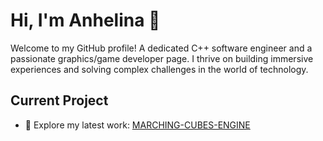 # Hi, I'm Anhelina 👋

Welcome to my GitHub profile! A dedicated C++ software engineer and a passionate graphics/game developer page. 
I thrive on building immersive experiences and solving complex challenges in the world of technology.

## Current Project
- 🚀 Explore my latest work: [MARCHING-CUBES-ENGINE](https://github.com/h3llyy/MARCHING-CUBES-ENGINE)


<!--
**h3llyy/h3llyy** is a ✨ _special_ ✨ repository because its `README.md` (this file) appears on your GitHub profile.

Here are some ideas to get you started:

- 🔭 I’m currently working on ...
- 🌱 I’m currently learning ...
- 👯 I’m looking to collaborate on ...
- 🤔 I’m looking for help with ...
- 💬 Ask me about ...
- 📫 How to reach me: ...
- 😄 Pronouns: ...
- ⚡ Fun fact: ...
-->


